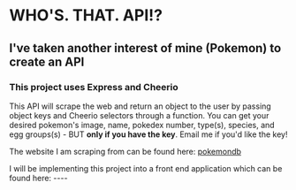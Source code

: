 # WHO'S. THAT. API!?

## I've taken another interest of mine (Pokemon) to create an API

### This project uses Express and Cheerio

This API will scrape the web and return an object to the user by passing object keys and Cheerio selectors through a function. You can get your desired pokemon's image, name, pokedex number, type(s), species, and egg groups(s) - BUT **only if you have the key**. Email me if you'd like the key!

The website I am scraping from can be found here: [pokemondb](https://pokemondb.net/pokedex/national)

I will be implementing this project into a front end application which can be found here: ----
